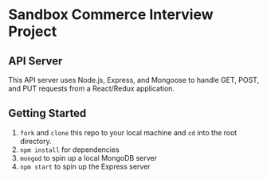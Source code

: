 # Sandbox Commerce Interview Project

## API Server

This API server uses Node.js, Express, and Mongoose to handle GET, POST, and PUT requests from a React/Redux application.

## Getting Started

1. `fork` and `clone` this repo to your local machine and `cd` into the root directory.
2. `npm install` for dependencies
3. `mongod` to spin up a  local MongoDB server
4. `npm start` to spin up the Express server
